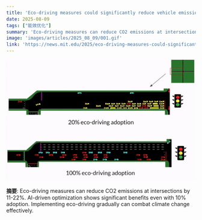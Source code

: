 ```yaml
---
title: 'Eco-driving measures could significantly reduce vehicle emissions'
date: 2025-08-09
tags: ["能效优化"]
summary: 'Eco-driving measures can reduce CO2 emissions at intersections by 11-22%. AI-driven optimization shows significant benefits even with 10% adoption. Implementing eco-driving gradually can combat climate change effectively.'
image: 'images/articles/2025_08_09/001.gif'
link: 'https://news.mit.edu/2025/eco-driving-measures-could-significantly-reduce-vehicle-emissions-0807'
---
```

![Eco-driving measures could significantly reduce vehicle emissions](images/articles/2025_08_09/001.gif)

**摘要**: Eco-driving measures can reduce CO2 emissions at intersections by 11-22%. AI-driven optimization shows significant benefits even with 10% adoption. Implementing eco-driving gradually can combat climate change effectively.

